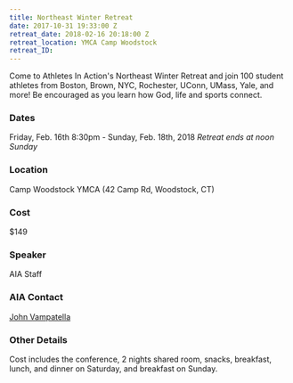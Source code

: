 ```yaml
---
title: Northeast Winter Retreat
date: 2017-10-31 19:33:00 Z
retreat_date: 2018-02-16 20:18:00 Z
retreat_location: YMCA Camp Woodstock
retreat_ID: 
---
```


Come to Athletes In Action's Northeast Winter Retreat and join 100 student athletes from Boston, Brown, NYC, Rochester, UConn, UMass, Yale, and more! Be encouraged as you learn how God, life and sports connect.


### Dates
Friday, Feb. 16th 8:30pm -  Sunday, Feb. 18th, 2018
*Retreat ends at noon Sunday*

### Location
Camp Woodstock YMCA (42 Camp Rd, Woodstock, CT)

### Cost
$149

### Speaker
AIA Staff

### AIA Contact
[John Vampatella](mailto:john.vampatella@athletesinaction.org)

### Other Details
Cost includes the conference, 2 nights shared room, snacks, breakfast, lunch, and dinner on Saturday, and breakfast on Sunday.